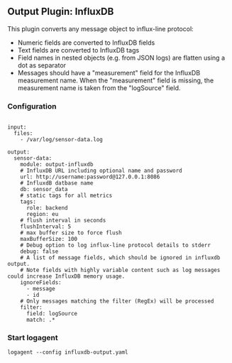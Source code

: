 
## Output Plugin: InfluxDB

This plugin converts any message object to influx-line protocol: 

- Numeric fields are converted to InfluxDB fields
- Text fields are converted to InfluxDB tags 
- Field names in nested objects (e.g. from  JSON logs) are flatten using a dot as separator
- Messages should have a "measurement" field for the InfluxDB measurement name. When the "measurement" field is missing, the measurement name is taken from the "logSource" field.


### Configuration
```

input: 
  files: 
    - /var/log/sensor-data.log 

output: 
  sensor-data:
    module: output-influxdb
    # InfluxDB URL including optional name and password
    url: http://username:password@127.0.0.1:8086
    # InfluxdB datbase name
    db: sensor_data
    # static tags for all metrics
    tags: 
      role: backend
      region: eu
    # flush interval in seconds
    flushInterval: 5
    # max buffer size to force flush
    maxBufferSize: 100
    # Debug option to log influx-line protocol details to stderr
    debug: false
    # A list of message fields, which should be ignored in influxdb output. 
    # Note fields with highly variable content such as log messages could increase InfluxDB memory usage. 
    ignoreFields: 
      - message
      - id
    # Only messages matching the filter (RegEx) will be processed
    filter: 
      field: logSource
      match: .*

```

### Start logagent

```
logagent --config influxdb-output.yaml
```
